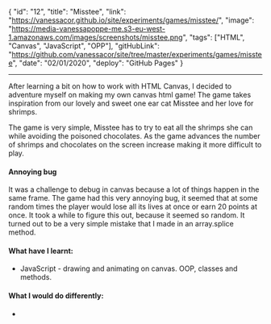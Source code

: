 {
"id": "12",
"title": "Misstee",
"link": "https://vanessacor.github.io/site/experiments/games/misstee/",
"image": "https://media-vanessapoppe-me.s3-eu-west-1.amazonaws.com/images/screenshots/misstee.png",
"tags": ["HTML", "Canvas", "JavaScript", "OPP"],
"gitHubLink": "https://github.com/vanessacor/site/tree/master/experiments/games/misstee",
"date": "02/01/2020",
"deploy": "GitHub Pages"
}

---

After learning a bit on how to work with HTML Canvas, I decided to adventure myself on making my own canvas html game! The game takes inspiration from our lovely and sweet one ear cat Misstee and her love for shrimps.

The game is very simple, Misstee has to try to eat all the shrimps she can while avoiding the poisoned chocolates. As the game advances the number of shrimps and chocolates on the screen increase making it more difficult to play.

#### Annoying bug

It was a challenge to debug in canvas because a lot of things happen in the same frame. The game had this very annoying bug, it seemed that at some random times the player would lose all its lives at once or earn 20 points at once. It took a while to figure this out, because it seemed so random. It turned out to be a very simple mistake that I made in an array.splice method.

#### What have I learnt:

- JavaScript - drawing and animating on canvas. OOP, classes and methods.

#### What I would do differently:

-
